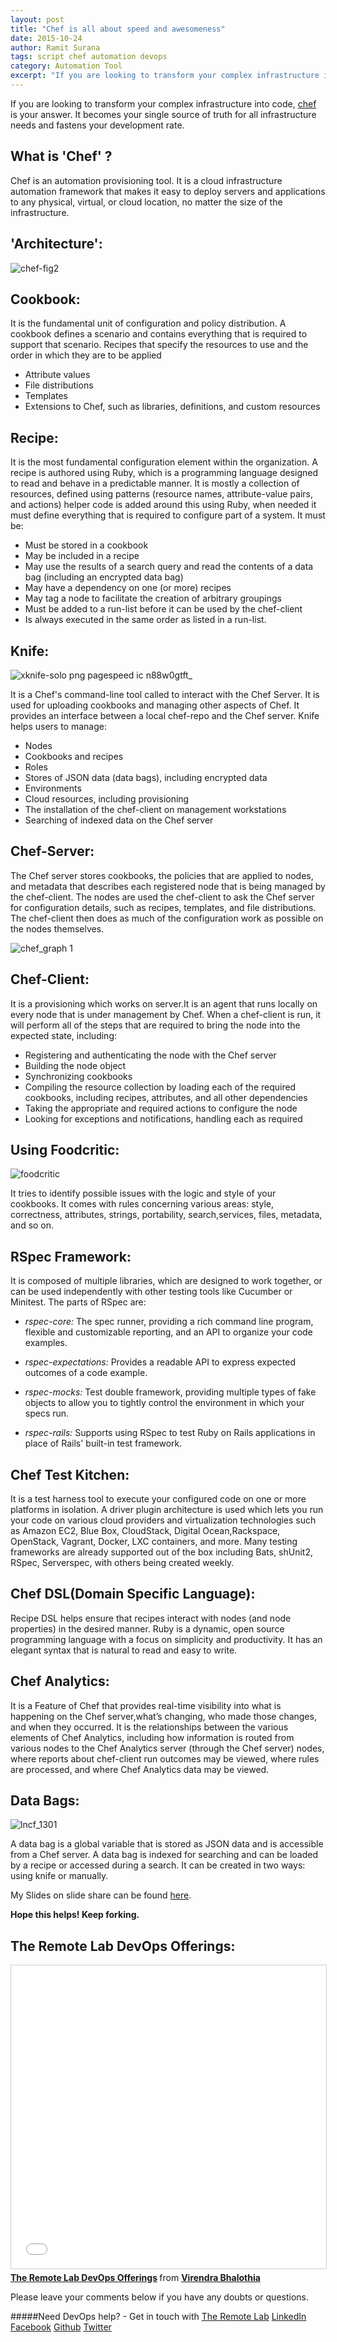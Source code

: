 ```yaml
---
layout: post
title: "Chef is all about speed and awesomeness"
date: 2015-10-24
author: Ramit Surana
tags: script chef automation devops
category: Automation Tool
excerpt: "If you are looking to transform your complex infrastructure into code, chef is your answer"
---
```


If you are looking to transform your complex infrastructure into code, [chef][6] is your answer. It becomes your single source of truth for all infrastructure needs and fastens your development rate.

## What is 'Chef' ?

Chef is an automation provisioning tool. It is a cloud infrastructure automation framework that makes it easy
to deploy servers and applications to any physical, virtual, or cloud location, no matter the size of the infrastructure.

## 'Architecture':

![chef-fig2][7]

## Cookbook:

It is the fundamental unit of configuration and policy distribution. A cookbook defines a scenario and contains everything that is required to support that scenario. Recipes that specify the resources to use and the order in which they are to be applied

- Attribute values
- File distributions
- Templates
- Extensions to Chef, such as libraries, definitions, and custom resources

## Recipe:

It is the most fundamental configuration element within the organization. A recipe is authored using Ruby, which is a programming language designed to read and behave in a predictable manner. It is mostly a collection of resources, defined using patterns (resource names, attribute-value pairs, and actions)
helper code is added around this using Ruby, when needed it must define everything that is
required to configure part of a system. It must be:

- Must be stored in a cookbook​
- May be included in a recipe​
- May use the results of a search query and read the contents of a data bag (including an encrypted data bag)​
- May have a dependency on one (or more) recipes​
- May tag a node to facilitate the creation of arbitrary groupings​
- Must be added to a run-list before it can be used by the chef-client​
- Is always executed in the same order as listed in a run-list.

## Knife:

![xknife-solo png pagespeed ic n88w0gtft_][8]

It is a Chef's command-line tool called to interact with the Chef Server.
It is used for uploading cookbooks and managing other aspects of Chef.
It provides an interface between a local chef-repo and the Chef server.
Knife helps users to manage:​

- Nodes
- Cookbooks and recipes
- Roles
- Stores of JSON data (data bags), including encrypted data
- Environments
- Cloud resources, including provisioning
- The installation of the chef-client on management workstations
- Searching of indexed data on the Chef server

## Chef-Server:

The Chef server stores cookbooks, the policies that are applied to nodes, and metadata that describes each registered node that is being managed by the chef-client.
The nodes are used the chef-client to ask the Chef server for configuration details, such as recipes, templates, and file distributions.
The chef-client then does as much of the configuration work as possible on the nodes themselves.

![chef_graph 1][9]


## Chef-Client:

It is a provisioning which works on server.​It is an agent that runs locally on every node that is under management by Chef.
When a chef-client is run, it will perform all of the steps that are required to bring the node into the expected state, including:​

- Registering and authenticating the node with the Chef server​
- Building the node object​
- Synchronizing cookbooks​
- Compiling the resource collection by loading each of the required cookbooks, including recipes, attributes, and all other dependencies​
- Taking the appropriate and required actions to configure the node​
- Looking for exceptions and notifications, handling each as required​

## Using Foodcritic:

![foodcritic][10]

It tries to identify possible issues with the logic and style of your cookbooks.
It comes with rules concerning various areas: style, correctness, attributes, strings,
portability, search,services, files, metadata, and so on.

## RSpec Framework:

It is composed of multiple libraries, which are designed to work together, or
can be used independently with other testing tools like Cucumber or Minitest.
The parts of RSpec are:​

- *rspec-core:*
The spec runner, providing a rich command line program, flexible and customizable reporting,
and an API to organize your code examples.

- *rspec-expectations:*
Provides a readable API to express expected outcomes of a code example.  ​

- *rspec-mocks:*
Test double framework, providing multiple types of fake objects to allow you
to tightly control the environment in which your specs run.   

- *rspec-rails:*
Supports using RSpec to test Ruby on Rails applications in place of Rails' built-in test framework.

## Chef Test Kitchen:

It is a test harness tool to execute your configured code on one or more platforms in isolation.
A driver plugin architecture is used which lets you run your code on various cloud providers and virtualization
technologies such as Amazon EC2, Blue Box, CloudStack, Digital Ocean,Rackspace, OpenStack, Vagrant, Docker, LXC containers, and more.
Many testing frameworks are already supported out of the box including Bats, shUnit2, RSpec, Serverspec, with others being created weekly.​

## Chef DSL(Domain Specific Language):

Recipe DSL helps ensure that recipes interact with nodes (and node properties) in the desired manner.
Ruby is a dynamic, open source programming language with a focus on simplicity and productivity.
It has an elegant syntax that is natural to read and easy to write.

## Chef Analytics:

It is a Feature of Chef that provides real-time visibility into what is happening on the Chef server,what’s changing, who made those changes, and when they occurred.
It is the relationships between the various elements of Chef Analytics, including how information is routed from various nodes to the Chef Analytics server (through the Chef server) nodes,
where reports about chef-client run outcomes may be viewed, where rules are processed, and where Chef Analytics data may be viewed.​

## Data Bags:

![lncf_1301][11]

A data bag is a global variable that is stored as JSON data and is accessible from a Chef server.
A data bag is indexed for searching and can be loaded by a recipe or accessed during a search.
It can be created in two ways: using knife or manually.

My Slides on slide share can be found [here][12].

**Hope this helps! Keep forking.**

## The Remote Lab DevOps Offerings:
<iframe src="//www.slideshare.net/slideshow/embed_code/key/h9h9GNjX5Gncpi" width="595" height="485" frameborder="0" marginwidth="0" marginheight="0" scrolling="no" style="border:1px solid #CCC; border-width:1px; margin-bottom:5px; max-width: 100%;" allowfullscreen> </iframe> <div style="margin-bottom:5px"> <strong> <a href="//www.slideshare.net/bhalothia/the-remote-lab-devops-offerings" title="The Remote Lab DevOps Offerings" target="_blank">The Remote Lab DevOps Offerings</a> </strong> from <strong><a href="//www.slideshare.net/bhalothia" target="_blank">Virendra Bhalothia</a></strong> </div>

Please leave your comments below if you have any doubts or questions.

#####Need DevOps help? - Get in touch with [The Remote Lab][1]
[LinkedIn][2] [Facebook][3] [Github][4] [Twitter][5]


  [1]: http://theremotelab.com
  [2]: https://www.linkedin.com/company/the-remote-lab
  [3]: https://www.facebook.com/TheRemoteLab
  [4]: https://github.com/TheRemoteLab
  [5]: https://twitter.com/TheRemoteLab
  [6]: https://www.chef.io/
  [7]: https://cloud.githubusercontent.com/assets/8342133/10710473/a9b2b360-7a79-11e5-9f6e-e1d5b34a2e3a.png
  [8]: https://cloud.githubusercontent.com/assets/8342133/10710510/978ac66c-7a7b-11e5-9f28-f63a94abbc68.png
  [9]: https://cloud.githubusercontent.com/assets/8342133/10710541/430d5cfc-7a7c-11e5-9472-b7c0abbe836b.png
  [10]: https://cloud.githubusercontent.com/assets/8342133/10710537/12185e44-7a7c-11e5-8395-3b0a268dd610.png
  [11]: https://cloud.githubusercontent.com/assets/8342133/10710517/cfd7f774-7a7b-11e5-99a7-4a8ef9fc45b1.png
  [12]: http://www.slideshare.net/ramitsurana/introducing-chef-an-it-automation-for-speed-and-awesomeness
